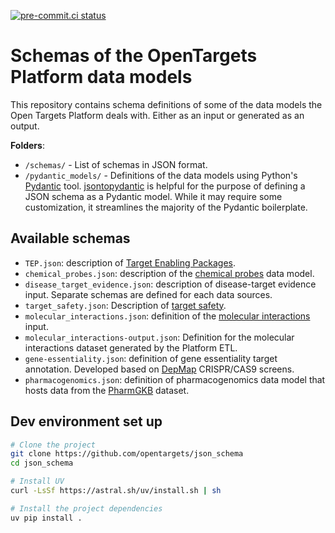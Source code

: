 [![pre-commit.ci status](https://results.pre-commit.ci/badge/github/opentargets/json_schema/master.svg)](https://results.pre-commit.ci/latest/github/opentargets/json_schema/master)

# Schemas of the OpenTargets Platform data models

This repository contains schema definitions of some of the data models the Open Targets Platform deals with. Either as an input or generated as an output.

**Folders**:

- `/schemas/` - List of schemas in JSON format.
- `/pydantic_models/` - Definitions of the data models using Python's [Pydantic](https://docs.pydantic.dev/) tool. [jsontopydantic](https://jsontopydantic.com/) is helpful for the purpose of defining a JSON schema as a Pydantic model. While it may require some customization, it streamlines the majority of the Pydantic boilerplate.

## Available schemas

- `TEP.json`: description of [Target Enabling Packages](https://platform-docs.opentargets.org/target/chemical-probes-and-teps#target-enabling-packages).
- `chemical_probes.json`: description of the [chemical probes](https://platform-docs.opentargets.org/target/chemical-probes-and-teps#chemical-probes) data model.
- `disease_target_evidence.json`: description of disease-target evidence input. Separate schemas are defined for each data sources.
- `target_safety.json`: Description of [target safety](https://platform-docs.opentargets.org/target/safety).
- `molecular_interactions.json`: definition of the [molecular interactions](https://platform-docs.opentargets.org/target/molecular-interactions) input.
- `molecular_interactions-output.json`: Definition for the molecular interactions dataset generated by the Platform ETL.
- `gene-essentiality.json`: definition of gene essentiality target annotation. Developed based on [DepMap](https://depmap.org/) CRISPR/CAS9 screens.
- `pharmacogenomics.json`: definition of pharmacogenomics data model that hosts data from the [PharmGKB](https://www.pharmgkb.org/) dataset.

## Dev environment set up
```bash
# Clone the project
git clone https://github.com/opentargets/json_schema
cd json_schema

# Install UV
curl -LsSf https://astral.sh/uv/install.sh | sh

# Install the project dependencies
uv pip install .

